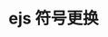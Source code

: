  # ejs 符号更换
 <!-- <h1>欢迎来到红浪漫~~</h1>
    <h2>现在由<$= id $>号技师，为你服务!</h2>
    <h3>你好，我是<$= name $><$= age $>岁</h3>
    <br/>
     我的技能如下：
     <ul>
         <$ for(var i=0;i<skills.length;i++){ $>
         <li><$= skills[i] $></li>
         <$}$>
     </ul> -->